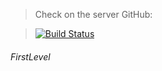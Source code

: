 > Check on the server GitHub:

> [![Build Status](https://travis-ci.org/joemccann/dillinger.svg?branch=master)](https://binatik.github.io/landing--gnomomix-server-swallow) 

###### FirstLevel
